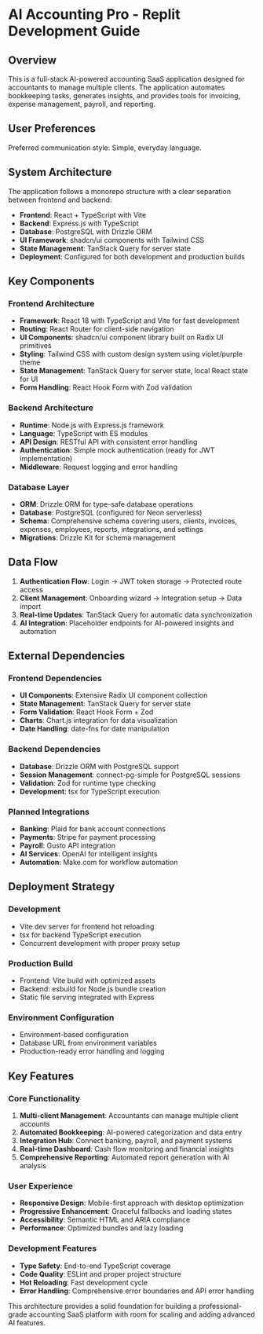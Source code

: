 # AI Accounting Pro - Replit Development Guide

## Overview

This is a full-stack AI-powered accounting SaaS application designed for accountants to manage multiple clients. The application automates bookkeeping tasks, generates insights, and provides tools for invoicing, expense management, payroll, and reporting.

## User Preferences

Preferred communication style: Simple, everyday language.

## System Architecture

The application follows a monorepo structure with a clear separation between frontend and backend:

- **Frontend**: React + TypeScript with Vite
- **Backend**: Express.js with TypeScript
- **Database**: PostgreSQL with Drizzle ORM
- **UI Framework**: shadcn/ui components with Tailwind CSS
- **State Management**: TanStack Query for server state
- **Deployment**: Configured for both development and production builds

## Key Components

### Frontend Architecture
- **Framework**: React 18 with TypeScript and Vite for fast development
- **Routing**: React Router for client-side navigation
- **UI Components**: shadcn/ui component library built on Radix UI primitives
- **Styling**: Tailwind CSS with custom design system using violet/purple theme
- **State Management**: TanStack Query for server state, local React state for UI
- **Form Handling**: React Hook Form with Zod validation

### Backend Architecture
- **Runtime**: Node.js with Express.js framework
- **Language**: TypeScript with ES modules
- **API Design**: RESTful API with consistent error handling
- **Authentication**: Simple mock authentication (ready for JWT implementation)
- **Middleware**: Request logging and error handling

### Database Layer
- **ORM**: Drizzle ORM for type-safe database operations
- **Database**: PostgreSQL (configured for Neon serverless)
- **Schema**: Comprehensive schema covering users, clients, invoices, expenses, employees, reports, integrations, and settings
- **Migrations**: Drizzle Kit for schema management

## Data Flow

1. **Authentication Flow**: Login → JWT token storage → Protected route access
2. **Client Management**: Onboarding wizard → Integration setup → Data import
3. **Real-time Updates**: TanStack Query for automatic data synchronization
4. **AI Integration**: Placeholder endpoints for AI-powered insights and automation

## External Dependencies

### Frontend Dependencies
- **UI Components**: Extensive Radix UI component collection
- **State Management**: TanStack Query for server state
- **Form Validation**: React Hook Form + Zod
- **Charts**: Chart.js integration for data visualization
- **Date Handling**: date-fns for date manipulation

### Backend Dependencies
- **Database**: Drizzle ORM with PostgreSQL support
- **Session Management**: connect-pg-simple for PostgreSQL sessions
- **Validation**: Zod for runtime type checking
- **Development**: tsx for TypeScript execution

### Planned Integrations
- **Banking**: Plaid for bank account connections
- **Payments**: Stripe for payment processing
- **Payroll**: Gusto API integration
- **AI Services**: OpenAI for intelligent insights
- **Automation**: Make.com for workflow automation

## Deployment Strategy

### Development
- Vite dev server for frontend hot reloading
- tsx for backend TypeScript execution
- Concurrent development with proper proxy setup

### Production Build
- Frontend: Vite build with optimized assets
- Backend: esbuild for Node.js bundle creation
- Static file serving integrated with Express

### Environment Configuration
- Environment-based configuration
- Database URL from environment variables
- Production-ready error handling and logging

## Key Features

### Core Functionality
1. **Multi-client Management**: Accountants can manage multiple client accounts
2. **Automated Bookkeeping**: AI-powered categorization and data entry
3. **Integration Hub**: Connect banking, payroll, and payment systems
4. **Real-time Dashboard**: Cash flow monitoring and financial insights
5. **Comprehensive Reporting**: Automated report generation with AI analysis

### User Experience
- **Responsive Design**: Mobile-first approach with desktop optimization
- **Progressive Enhancement**: Graceful fallbacks and loading states
- **Accessibility**: Semantic HTML and ARIA compliance
- **Performance**: Optimized bundles and lazy loading

### Development Features
- **Type Safety**: End-to-end TypeScript coverage
- **Code Quality**: ESLint and proper project structure
- **Hot Reloading**: Fast development cycle
- **Error Handling**: Comprehensive error boundaries and API error handling

This architecture provides a solid foundation for building a professional-grade accounting SaaS platform with room for scaling and adding advanced AI features.